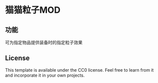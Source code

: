 # 猫猫粒子MOD

## 功能

可为指定物品提供装备时的指定粒子效果

## License

This template is available under the CC0 license. Feel free to learn from it and incorporate it in your own projects.
